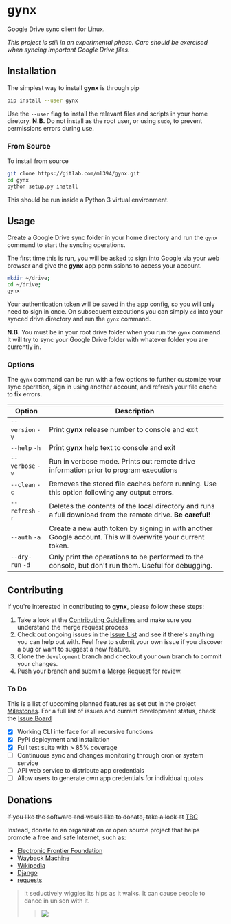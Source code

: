 gynx
====

Google Drive sync client for Linux.

*This project is still in an experimental phase. Care should be exercised when syncing important Google Drive files.*

## Installation

The simplest way to install **gynx** is through pip

```bash
pip install --user gynx
```

Use the `--user` flag to install the relevant files and scripts in your home diretory.
**N.B.** Do not install as the root user, or using `sudo`, to prevent permissions errors during use.

### From Source

To install from source

```bash
git clone https://gitlab.com/ml394/gynx.git
cd gynx
python setup.py install
```

This should be run inside a Python 3 virtual environment.

## Usage

Create a Google Drive sync folder in your home directory and run the `gynx` command to start the syncing operations.

The first time this is run, you will be asked to sign into Google via your web browser and give the **gynx** app permissions to access your account.

```bash
mkdir ~/drive;
cd ~/drive;
gynx
```

Your authentication token will be saved in the app config, so you will only need to sign in once. On subsequent executions you can simply `cd` into your synced drive directory and run the `gynx` command.

**N.B.** You must be in your root drive folder when you run the `gynx` command. It will try to sync your Google Drive folder with whatever folder you are currently in.

### Options

The `gynx` command can be run with a few options to further customize your sync operation, sign in using another account, and refresh your file cache to fix errors.

| Option            | Description                                                                                                 |
|-------------------|-------------------------------------------------------------------------------------------------------------|
| `--version` `-V`  | Print **gynx** release number to console and exit                                                           |
| `--help` `-h`     | Print **gynx** help text to console and exit                                                        |
| `--verbose` `-v`  | Run in verbose mode. Prints out remote drive information prior to program executions                        |
| `--clean` `-c`    | Removes the stored file caches before running. Use this option following any output errors.                 |
| `--refresh` `-r`  | Deletes the contents of the local directory and runs a full download from the remote drive. **Be careful!** |
| `--auth` `-a`     | Create a new auth token by signing in with another Google account. This will overwrite your current token.  |
| `--dry-run` `-d`  | Only print the operations to be performed to the console, but don't run them. Useful for debugging.         |

## Contributing

If you're interested in contributing to **gynx**, please follow these steps:

1. Take a look at the [Contributing Guidelines](CONTRIBUTING.md) and make sure you understand the merge request process
2. Check out ongoing issues in the [Issue List](https://gitlab.com/ml394/gynx/issues) and see if there's anything you can help out with. Feel free to submit your own issue if you discover a bug or want to suggest a new feature.
3. Clone the `development` branch and checkout your own branch to commit your changes.
4. Push your branch and submit a [Merge Request](https://gitlab.com/ml394/gynx/merge_requests) for review.

### To Do

This is a list of upcoming planned features as set out in the project [Milestones](https://gitlab.com/ml394/gynx/milestones). For a full list of issues and current development status, check the [Issue Board](https://gitlab.com/ml394/gynx/boards)

- [x] Working CLI interface for all recursive functions
- [x] PyPi deployment and installation
- [x] Full test suite with > 85% coverage
- [ ] Continuous sync and changes monitoring through cron or system service
- [ ] API web service to distribute app credentials
- [ ] Allow users to generate own app credentials for individual quotas

## Donations

~~If you like the software and would like to donate, take a look at~~ [TBC](https://gitlab.com/ml394/gynx)

Instead, donate to an organization or open source project that helps promote a free and safe Internet, such as:
* [Electronic Frontier Foundation](https://supporters.eff.org/donate)
* [Wayback Machine](https://archive.org/donate/)
* [Wikipedia](https://donate.wikimedia.org/wiki/Ways_to_Give)
* [Django](https://www.djangoproject.com/foundation/donate/)
* [requests](https://www.kennethreitz.org/requests3)


> It seductively wiggles its hips as it walks. It can cause people to dance in unison with it.
> > ![](assets/jynx.png)
